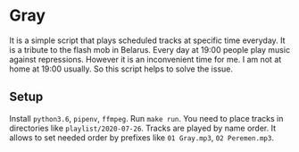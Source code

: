 # Gray

It is a simple script that plays scheduled tracks at specific time everyday.
It is a tribute to the flash mob in Belarus.
Every day at 19:00 people play music against repressions.
However it is an inconvenient time for me.
I am not at home at 19:00 usually.
So this script helps to solve the issue.

## Setup

Install `python3.6`, `pipenv`, `ffmpeg`.
Run `make run`.
You need to place tracks in directories like `playlist/2020-07-26`.
Tracks are played by name order.
It allows to set needed order by prefixes like `01 Gray.mp3`, `02 Peremen.mp3`.
